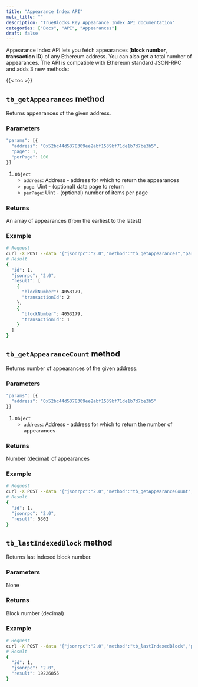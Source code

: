 ```yaml
---
title: "Appearance Index API"
meta_title: ""
description: "TrueBlocks Key Appearance Index API documentation"
categories: ["Docs", "API", "Appearances"]
draft: false
---
```


Appearance Index API lets you fetch appearances (**block number**, **transaction ID**) of any Ethereum address. You can also get a total number of appearances. The API is compatible with Ethereum standard JSON-RPC and adds 3 new methods:

<!-- 1. `tb_getAppearances`
1. `tb_getAppearanceCount`
1. `tb_lastIndexedBlock` -->

{{< toc >}}

## `tb_getAppearances` method

Returns appearances of the given address.

### Parameters

```javascript
"params": [{
  "address": "0x52bc44d5378309ee2abf1539bf71de1b7d7be3b5",
  "page": 1,
  "perPage": 100
}]
```

1. `Object`
    - `address`: Address - address for which to return the appearances
    - `page`: Uint - (optional) data page to return
    - `perPage`: Uint - (optional) number of items per page

### Returns

An array of appearances (from the earliest to the latest)

### Example

```bash
# Request
curl -X POST --data '{"jsonrpc":"2.0","method":"tb_getAppearances","params":[{see above}],"id":1}'
# Result
{
  "id": 1,
  "jsonrpc": "2.0",
  "result": [
    {
      "blockNumber": 4053179,
      "transactionId": 2
    },
    {
      "blockNumber": 4053179,
      "transactionId": 1
    }
  ]
}
```

## `tb_getAppearanceCount` method

Returns number of appearances of the given address.

### Parameters


```javascript
"params": [{
  "address": "0x52bc44d5378309ee2abf1539bf71de1b7d7be3b5"
}]
```

1. `Object`
    - `address`: Address - address for which to return the number of appearances

### Returns

Number (decimal) of appearances

### Example

```bash
# Request
curl -X POST --data '{"jsonrpc":"2.0","method":"tb_getAppearanceCount","params":[{see above}],"id":1}'
# Result
{
  "id": 1,
  "jsonrpc": "2.0",
  "result": 5302
}
```

## `tb_lastIndexedBlock` method

Returns last indexed block number.

### Parameters

None

### Returns

Block number (decimal)

### Example

```bash
# Request
curl -X POST --data '{"jsonrpc":"2.0","method":"tb_lastIndexedBlock","params":[],"id":1}'
# Result
{
  "id": 1,
  "jsonrpc": "2.0",
  "result": 19226855
}
```
